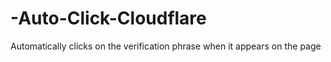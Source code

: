 # -Auto-Click-Cloudflare
 Automatically clicks on the verification phrase when it appears on the page 
